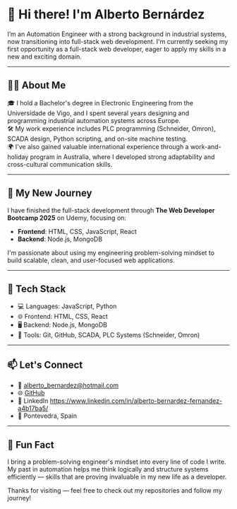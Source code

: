 # 👋 Hi there! I'm Alberto Bernárdez

I’m an Automation Engineer with a strong background in industrial systems, now transitioning into full-stack web development. I'm currently seeking my first opportunity as a full-stack web developer, eager to apply my skills in a new and exciting domain.

---

## 👨‍💻 About Me

🎓 I hold a Bachelor's degree in Electronic Engineering from the Universidade de Vigo, and I spent several years designing and programming industrial automation systems across Europe.  
🛠️ My work experience includes PLC programming (Schneider, Omron), SCADA design, Python scripting, and on-site machine testing.  
🌍 I've also gained valuable international experience through a work-and-holiday program in Australia, where I developed strong adaptability and cross-cultural communication skills.  

---

## 🚀 My New Journey

I have finished the full-stack development through **The Web Developer Bootcamp 2025** on Udemy, focusing on:

- **Frontend**: HTML, CSS, JavaScript, React  
- **Backend**: Node.js, MongoDB  

I'm passionate about using my engineering problem-solving mindset to build scalable, clean, and user-focused web applications.

---

## 🧰 Tech Stack

- 💻 Languages: JavaScript, Python  
- 🌐 Frontend: HTML, CSS, React  
- 🖥️ Backend: Node.js, MongoDB  
- 🧠 Tools: Git, GitHub, SCADA, PLC Systems (Schneider, Omron)  

---

## 📫 Let's Connect

- 📧 alberto_bernardez@hotmail.com  
- 🌐 [GitHub](https://github.com/bertovarian)
- 💼 LinkedIn https://www.linkedin.com/in/alberto-bernardez-fernandez-a4b17ba5/
- 📍 Pontevedra, Spain

---

## 🧩 Fun Fact

I bring a problem-solving engineer's mindset into every line of code I write. My past in automation helps me think logically and structure systems efficiently — skills that are proving invaluable in my new life as a developer.

Thanks for visiting — feel free to check out my repositories and follow my journey!
